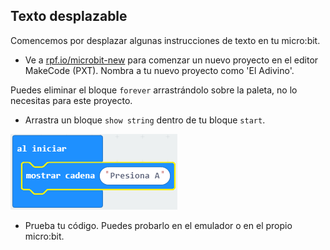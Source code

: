 ## Texto desplazable

Comencemos por desplazar algunas instrucciones de texto en tu micro:bit.

+ Ve a <a href="https://rpf.io/microbit-new" target="_blank">rpf.io/microbit-new</a> para comenzar un nuevo proyecto en el editor MakeCode (PXT). Nombra a tu nuevo proyecto como 'El Adivino'.

Puedes eliminar el bloque `forever` arrastrándolo sobre la paleta, no lo necesitas para este proyecto.

+ Arrastra un bloque `show string` dentro de tu bloque `start`.

![screenshot](images/fortune-press-a.png)

+ Prueba tu código. Puedes probarlo en el emulador o en el propio micro:bit.